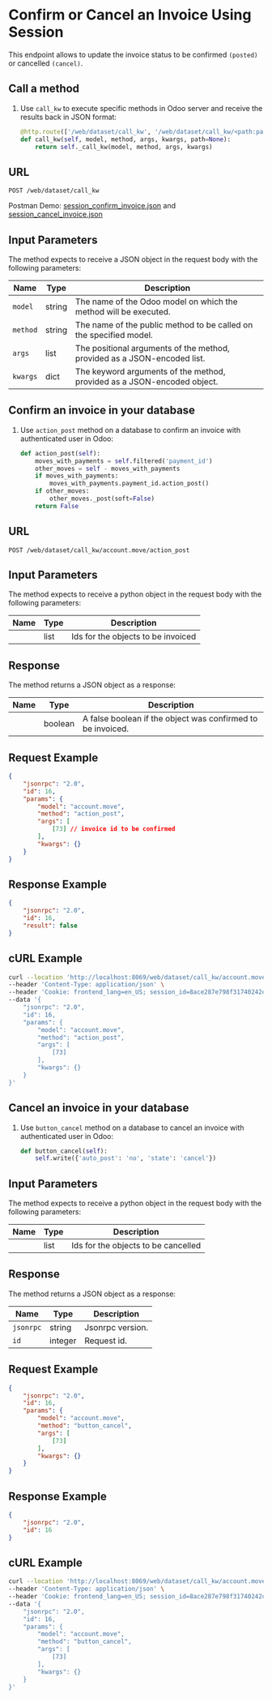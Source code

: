 Confirm or Cancel an Invoice Using Session
===============================

This endpoint allows to update the invoice status to be confirmed `(posted)` or cancelled `(cancel)`.

Call a method
--------------

1. Use `call_kw` to execute specific methods in Odoo server and receive the results back in JSON format:

    ```python
    @http.route(['/web/dataset/call_kw', '/web/dataset/call_kw/<path:path>'], type='json', auth="user")
    def call_kw(self, model, method, args, kwargs, path=None):
        return self._call_kw(model, method, args, kwargs)
    ```

## URL

```
POST /web/dataset/call_kw
```

Postman Demo: [session_confirm_invoice.json](postman_collection.json) and [session_cancel_invoice.json](postman_collection.json)

## Input Parameters

The method expects to receive a JSON object in the request body with the following parameters:

| Name        | Type    | Description                                                                   |
|-------------|---------|-------------------------------------------------------------------------------|
| `model`     | string  | The name of the Odoo model on which the method will be executed.              |
| `method`    | string  | The name of the public method to be called on the specified model.            |
| `args`      | list    | The positional arguments of the method, provided as a JSON-encoded list.      |
| `kwargs`    | dict    | The keyword arguments of the method, provided as a JSON-encoded object.       |

Confirm an invoice in your database
----------------------------------

1. Use `action_post` method on a database to confirm an invoice with authenticated user in Odoo:

    ```python
    def action_post(self):
        moves_with_payments = self.filtered('payment_id')
        other_moves = self - moves_with_payments
        if moves_with_payments:
            moves_with_payments.payment_id.action_post()
        if other_moves:
            other_moves._post(soft=False)
        return False
    ```

## URL

```
POST /web/dataset/call_kw/account.move/action_post
```

## Input Parameters

The method expects to receive a python object in the request body with the following parameters:

| Name        | Type             | Description                                                               |
|-------------|------------------|---------------------------------------------------------------------------|
|             | list             | Ids for the objects to be invoiced                                        |

## Response

The method returns a JSON object as a response:

| Name                 | Type    | Description                                                               |
|----------------------|---------|---------------------------------------------------------------------------|
|                      | boolean | A false boolean if the object was confirmed to be invoiced.               |

## Request Example

```json
{
    "jsonrpc": "2.0",
    "id": 16,
    "params": {
        "model": "account.move",
        "method": "action_post",
        "args": [
            [73] // invoice id to be confirmed
        ],
        "kwargs": {}
    }
}
```

## Response Example

```json
{
    "jsonrpc": "2.0",
    "id": 16,
    "result": false
}
```

## cURL Example

```bash
curl --location 'http://localhost:8069/web/dataset/call_kw/account.move/action_post' \
--header 'Content-Type: application/json' \
--header 'Cookie: frontend_lang=en_US; session_id=8ace287e798f31740242c2a1cdbe8b45352d7e72' \
--data '{
    "jsonrpc": "2.0",
    "id": 16,
    "params": {
        "model": "account.move",
        "method": "action_post",
        "args": [
            [73] 
        ],
        "kwargs": {}
    }
}'
```

Cancel an invoice in your database
----------------------------------

1. Use `button_cancel` method on a database to cancel an invoice with authenticated user in Odoo:

    ```python
    def button_cancel(self):
        self.write({'auto_post': 'no', 'state': 'cancel'})
    ```

## Input Parameters

The method expects to receive a python object in the request body with the following parameters:

| Name        | Type             | Description                                                               |
|-------------|------------------|---------------------------------------------------------------------------|
|             | list             | Ids for the objects to be cancelled                                       |

## Response

The method returns a JSON object as a response:

| Name                 | Type    | Description                                                               |
|----------------------|---------|---------------------------------------------------------------------------|
| `jsonrpc`            | string  | Jsonrpc version.                                                          |
| `id`                 | integer | Request id.                                                               |

## Request Example

```json
{
    "jsonrpc": "2.0",
    "id": 16,
    "params": {
        "model": "account.move",
        "method": "button_cancel",
        "args": [
            [73]
        ],
        "kwargs": {}
    }
}
```

## Response Example

```json
{
    "jsonrpc": "2.0",
    "id": 16
}
```

## cURL Example

```bash
curl --location 'http://localhost:8069/web/dataset/call_kw/account.move/button_cancel' \
--header 'Content-Type: application/json' \
--header 'Cookie: frontend_lang=en_US; session_id=8ace287e798f31740242c2a1cdbe8b45352d7e72' \
--data '{
    "jsonrpc": "2.0",
    "id": 16,
    "params": {
        "model": "account.move",
        "method": "button_cancel",
        "args": [
            [73]
        ],
        "kwargs": {}
    }
}'
```
